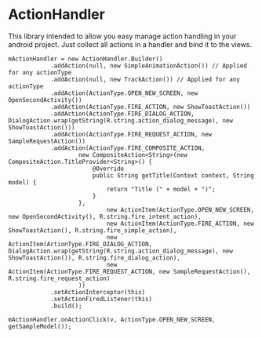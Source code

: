 # ActionHandler
This library intended to allow you easy manage action handling in your android project. Just collect all actions in a handler and bind it to the views.

    mActionHandler = new ActionHandler.Builder()
                .addAction(null, new SimpleAnimationAction()) // Applied for any actionType
                .addAction(null, new TrackAction()) // Applied for any actionType
                .addAction(ActionType.OPEN_NEW_SCREEN, new OpenSecondActivity())
                .addAction(ActionType.FIRE_ACTION, new ShowToastAction())
                .addAction(ActionType.FIRE_DIALOG_ACTION, DialogAction.wrap(getString(R.string.action_dialog_message), new ShowToastAction()))
                .addAction(ActionType.FIRE_REQUEST_ACTION, new SampleRequestAction())
                .addAction(ActionType.FIRE_COMPOSITE_ACTION,
                        new CompositeAction<String>(new CompositeAction.TitleProvider<String>() {
                            @Override
                            public String getTitle(Context context, String model) {
                                return "Title (" + model + ")";
                            }
                        },
                                new ActionItem(ActionType.OPEN_NEW_SCREEN, new OpenSecondActivity(), R.string.fire_intent_action),
                                new ActionItem(ActionType.FIRE_ACTION, new ShowToastAction(), R.string.fire_simple_action),
                                new ActionItem(ActionType.FIRE_DIALOG_ACTION, DialogAction.wrap(getString(R.string.action_dialog_message), new ShowToastAction()), R.string.fire_dialog_action),
                                new ActionItem(ActionType.FIRE_REQUEST_ACTION, new SampleRequestAction(), R.string.fire_request_action)
                        ))
                .setActionInterceptor(this)
                .setActionFiredListener(this)
                .build();
                
    mActionHandler.onActionClick(v, ActionType.OPEN_NEW_SCREEN, getSampleModel());
